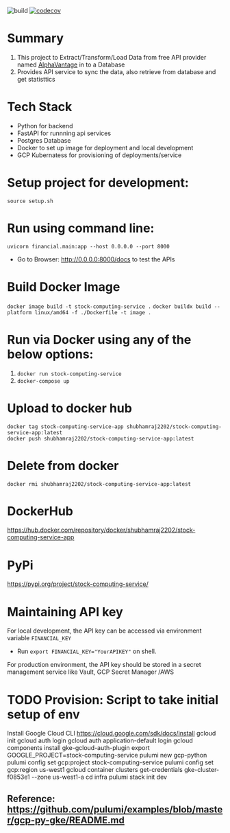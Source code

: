 ![build](https://github.com/shubhamraj2202/stock-computing-service/actions/workflows/ci-tests.yml/badge.svg?event=push)
[![codecov](https://codecov.io/gh/shubhamraj2202/stock-computing-service/branch/main/graph/badge.svg?token=X9KIXXBOAV)](https://codecov.io/gh/shubhamraj2202/stock-computing-service)
# Summary
1. This project to Extract/Transform/Load Data from free API provider named [AlphaVantage](https://www.alphavantage.co/documentation/) in to a Database
2. Provides API service to sync the data, also retrieve from database and get statisttics 

# Tech Stack
- Python for backend
- FastAPI for runnning api services
- Postgres Database
- Docker to set up image for deployment and local development
- GCP Kubernatess for provisioning of deployments/service

# Setup project for development:
`source setup.sh`

# Run using command line:
`uvicorn financial.main:app --host 0.0.0.0 --port 8000`
- Go to Browser: http://0.0.0.0:8000/docs to test the APIs

# Build Docker Image
`docker image build -t stock-computing-service .`
`docker buildx build --platform linux/amd64 -f ./Dockerfile -t image .`

# Run via Docker using any of the below options:
1. `docker run stock-computing-service`
2. `docker-compose up`

# Upload to docker hub
`docker tag stock-computing-service-app shubhamraj2202/stock-computing-service-app:latest`  
`docker push shubhamraj2202/stock-computing-service-app:latest`

# Delete from docker
`docker rmi shubhamraj2202/stock-computing-service-app:latest`

# DockerHub
https://hub.docker.com/repository/docker/shubhamraj2202/stock-computing-service-app

# PyPi
https://pypi.org/project/stock-computing-service/

# Maintaining API key
For local development, the API key can be accessed via environment variable `FINANCIAL_KEY`
- Run `export FINANCIAL_KEY="YourAPIKEY"` on shell.  

For production environment, the API key should be stored in a secret management service like Vault, GCP Secret Manager /AWS


# TODO Provision: Script to take initial setup of env
Install Google Cloud CLI https://cloud.google.com/sdk/docs/install
gcloud init
gcloud auth login
gcloud auth application-default login
gcloud components install gke-gcloud-auth-plugin
export GOOGLE_PROJECT=stock-computing-service
pulumi new gcp-python
pulumi config set gcp:project stock-computing-service
pulumi config set gcp:region us-west1
gcloud container clusters get-credentials gke-cluster-f0853e1 --zone us-west1-a
cd infra
pulumi stack init dev
## Reference: https://github.com/pulumi/examples/blob/master/gcp-py-gke/README.md
